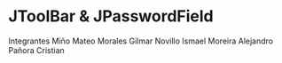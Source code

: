 # JToolBar & JPasswordField

Integrantes
Miño Mateo
Morales Gilmar
Novillo Ismael
Moreira Alejandro
Pañora Cristian
